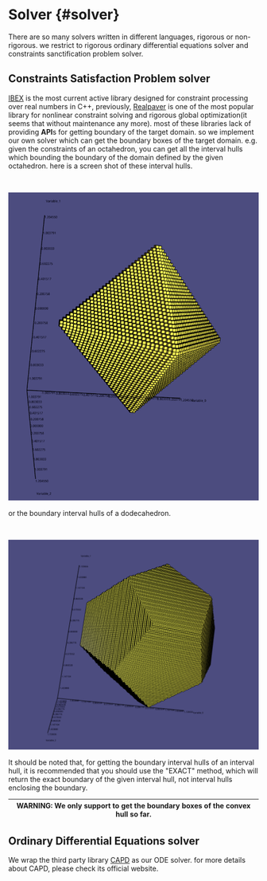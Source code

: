 # Solver {#solver}

There are so many solvers written in different languages, rigorous or non-rigorous. we restrict to rigorous ordinary differential equations solver and constraints sanctification problem solver.

## Constraints Satisfaction Problem solver

[IBEX](http://www.ibex-lib.org/) is the most current active library designed for constraint processing over real numbers in C++, previously, 
[Realpaver](http://pagesperso.lina.univ-nantes.fr/~granvilliers-l/realpaver/) is one of the most popular library for  nonlinear constraint 
solving and rigorous global optimization(it seems that without maintenance any more). most of these libraries lack of providing **API**s
 for getting boundary of the target domain. so we implement our own solver which can get the boundary boxes of the target domain.
e.g. given the constraints of an octahedron, you can get all the interval hulls which bounding the boundary of the domain defined by the given octahedron.
here is a screen shot of these interval hulls.

<br />
<p align="center">
    <img src="octahedron.png" alt="octahedron" width="1000">
</p>

or the boundary interval hulls of a dodecahedron.

<br />
<p align="center">
    <img src="dodecahedron.png" alt="dodecahedron" width="1000" >
</p>

It should be noted that, for getting the boundary interval hulls of an interval hull, it is recommended that you should use the "EXACT" method, which will return
 the exact boundary of the given interval hull, not interval hulls enclosing the boundary.

| WARNING: We only support to get the boundary boxes of the convex hull so far. |
| --- | 

## Ordinary Differential Equations solver

We wrap the third party library [CAPD](http://capd.ii.uj.edu.pl/) as our ODE solver. for more details about CAPD, please check its official website.